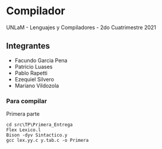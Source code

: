 # Compilador
UNLaM - Lenguajes y Compiladores - 2do Cuatrimestre 2021

## Integrantes
  - Facundo Garcia Pena
  - Patricio Luases
  - Pablo Rapetti
  - Ezequiel Silvero
  - Mariano Vildozola


### Para compilar

Primera parte
```
cd src\TP\Primera_Entrega
Flex Lexico.l
Bison -dyv Sintactico.y
gcc lex.yy.c y.tab.c -o Primera
```
